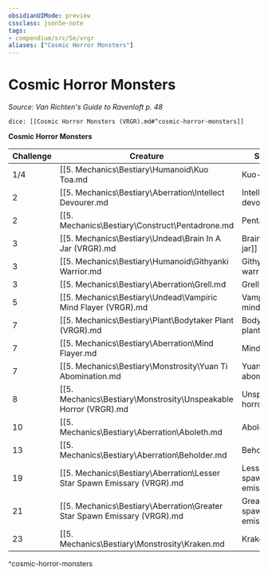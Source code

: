 ```yaml
---
obsidianUIMode: preview
cssclass: json5e-note
tags:
- compendium/src/5e/vrgr
aliases: ["Cosmic Horror Monsters"]
---
```

# Cosmic Horror Monsters
*Source: Van Richten's Guide to Ravenloft p. 48* 

`dice: [[Cosmic Horror Monsters (VRGR).md#^cosmic-horror-monsters]]`

**Cosmic Horror Monsters**

| Challenge | Creature | Source |
|-----------|----------|--------|
| 1/4 | [[5. Mechanics\Bestiary\Humanoid\Kuo Toa.md|Kuo-toa]] | "MM" |
| 2 | [[5. Mechanics\Bestiary\Aberration\Intellect Devourer.md|Intellect devourer]] | "MM" |
| 2 | [[5. Mechanics\Bestiary\Construct\Pentadrone.md|Pentadrone]] | "MM" |
| 3 | [[5. Mechanics\Bestiary\Undead\Brain In A Jar (VRGR).md|Brain in a jar]] | VGR |
| 3 | [[5. Mechanics\Bestiary\Humanoid\Githyanki Warrior.md|Githyanki warrior]] | "MM" |
| 3 | [[5. Mechanics\Bestiary\Aberration\Grell.md|Grell]] | "MM" |
| 5 | [[5. Mechanics\Bestiary\Undead\Vampiric Mind Flayer (VRGR).md|Vampiric mind flayer]] | VGR |
| 7 | [[5. Mechanics\Bestiary\Plant\Bodytaker Plant (VRGR).md|Bodytaker plant]] | VGR |
| 7 | [[5. Mechanics\Bestiary\Aberration\Mind Flayer.md|Mind flayer]] | "MM" |
| 7 | [[5. Mechanics\Bestiary\Monstrosity\Yuan Ti Abomination.md|Yuan-ti abomination]] | "MM" |
| 8 | [[5. Mechanics\Bestiary\Monstrosity\Unspeakable Horror (VRGR).md|Unspeakable horror]] | VGR |
| 10 | [[5. Mechanics\Bestiary\Aberration\Aboleth.md|Aboleth]] | "MM" |
| 13 | [[5. Mechanics\Bestiary\Aberration\Beholder.md|Beholder]] | "MM" |
| 19 | [[5. Mechanics\Bestiary\Aberration\Lesser Star Spawn Emissary (VRGR).md|Lesser star spawn emissary]] | VGR |
| 21 | [[5. Mechanics\Bestiary\Aberration\Greater Star Spawn Emissary (VRGR).md|Greater star spawn emissary]] | VGR |
| 23 | [[5. Mechanics\Bestiary\Monstrosity\Kraken.md|Kraken]] | "MM" |
^cosmic-horror-monsters